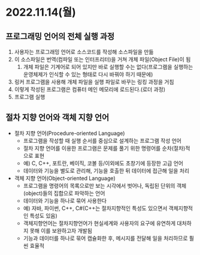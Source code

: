 # 2022.11.14(월)

## 프로그래밍 언어의 전체 실행 과정

1. 사용자는 프로그래밍 언어로 소스코드를 작성해 소스파일을 만듦
2. 이 소스파일은 번역(컴파일 또는 인터프리터)을 거쳐 개체 파일(Object File)이 됨
    1. 개체 파일은 기계어로 되어 있지만 바로 실행할 수는 없다(프로그램을 실행하는 운영체제가 인식할 수 있는 형태로 다시 바꿔야 하기 때문에)
3. 링커 프로그램을 사용해 개체 파일을 실행 파일로 바꾸는 링킹 과정을 거침
4. 이렇게 작성된 프로그램은 컴퓨터 메인 메모리에 로드된다.(로더 과정)
5. 프로그램 실행

## 절차 지향 언어와 객체 지향 언어

- 절차 지향 언어(Procedure-oriented Language)
    - 프로그램을 작성할 때 실행 순서를 중심으로 설계하는 프로그램 작성 언어
    - 절차 지향 언어를 이용한 프로그램은 문제를 풀기 위한 명령어를 순차(절차)적으로 표현
    - 예) C, C++, 포트란, 베이직, 코볼 등/이외에도 초창기에 등장한 고급 언어
    - 데이터와 기능을 별도로 관리해, 기능을 호출한 뒤 데이터에 접근해 일을 처리
- 객체 지향 언어(Object-oriented Language)
    - 프로그램을 명령어의 목록으로만 보는 시각에서 벗어나, 독립된 단위의 객체(object)들의 집합으로 파악하는 언어
    - 데이터와 기능을 하나로 묶어 사용한다
    - 예) 자바, 파이썬, C++, C#(C++는 절차지향적인 특성도 있으면서 객체지향적인 특성도 있음)
    - 객체지향언어는 절차지향언어가 현실세계와 사용자의 요구에 유연하게 대처하지 못해 이를 보완하고자 개발됨
    - 기능과 데이터를 하나로 묶어 캡슐화한 후, 메시지를 전달해 일을 처리하므로 훨씬 효율적